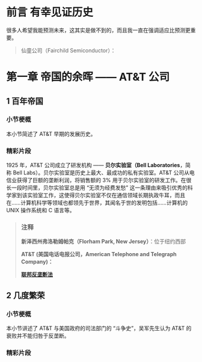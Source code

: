 # 前言   有幸见证历史



很多人希望我能预测未来，这其实是做不到的，而且我一直在强调适应比预测更重要。









>   仙童公司（Fairchild Semiconductor）：









# 第一章   帝国的余晖 —— AT&T 公司



## 1   百年帝国



### 小节梗概

本小节简述了 AT&T 早期的发展历史。

### 精彩片段

1925 年，AT&T 公司成立了研发机构 —— **贝尔实验室（Bell Laboratories**，简称 Bell Labs）。贝尔实验室是历史上最大、最成功的私有实验室。AT&T 公司从电信业获得了巨额的垄断利润，将销售额的 3% 用于贝尔实验室的研发工作。在很长一段时间里，贝尔实验室总是用 “无须为经费发愁” 这一条理由来吸引优秀的科学家到该实验室工作，这使得贝尔实验室不仅在通信领域长期执政牛耳，而且在……计算机科学等领域也都领先于世界，其闻名于世的发明包括……计算机的 UNIX 操作系统和 C 语言等。

>   ### 注释
>
>   **新泽西州弗洛勒姆帕克（Florham Park, New Jersey）**：位于纽约西部
>
>   **AT&T (美国电话电报公司，American Telephone and Telegraph Company)：**
>
>   **[联邦反垄断法](https://zh.wikipedia.org/wiki/%E7%AB%B6%E7%88%AD%E6%B3%95)**



## 2   几度繁荣



### 小节梗概

本小节讲述了 AT&T 与美国政府的司法部门的 “斗争史”，吴军先生认为 AT&T 的衰败并不能归咎于反垄断。

### 精彩片段

